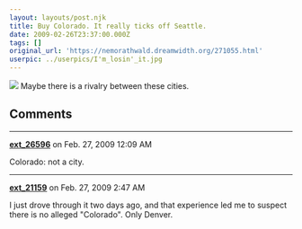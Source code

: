 ```yaml
---
layout: layouts/post.njk
title: Buy Colorado. It really ticks off Seattle.
date: 2009-02-26T23:37:00.000Z
tags: []
original_url: 'https://nemorathwald.dreamwidth.org/271055.html'
userpic: ../userpics/I'm_losin'_it.jpg
---
```

![](http://lh6.ggpht.com/_ENXtTKU9j1A/SacnoxBHunI/AAAAAAAAGSo/tjEYvjm4IRw/s400/Picture.jpg) Maybe there is a rivalry between these cities.

## Comments

---

**[ext_26596](https://www.dreamwidth.org/users/ext_26596)** on Feb. 27, 2009 12:09 AM

Colorado: not a city.

---

**[ext_21159](https://www.dreamwidth.org/users/ext_21159)** on Feb. 27, 2009 2:47 AM

I just drove through it two days ago, and that experience led me to suspect there is no alleged "Colorado". Only Denver.
